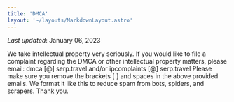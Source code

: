 ```yaml
---
title: 'DMCA'
layout: '~/layouts/MarkdownLayout.astro'
---
```


_Last updated_: January 06, 2023

We take intellectual property very seriously. If you would like to file a complaint regarding the DMCA or other intellectual property matters, please email: dmca [@] serp.travel and/or ipcomplaints [@] serp.travel Please make sure you remove the brackets [ ] and spaces in the above provided emails. We format it like this to reduce spam from bots, spiders, and scrapers. Thank you.